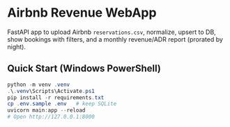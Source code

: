 # Airbnb Revenue WebApp

FastAPI app to upload Airbnb `reservations.csv`, normalize, upsert to DB,
show bookings with filters, and a monthly revenue/ADR report (prorated by night).

## Quick Start (Windows PowerShell)

```powershell
python -m venv .venv
.\.venv\Scripts\Activate.ps1
pip install -r requirements.txt
cp .env.sample .env   # keep SQLite
uvicorn main:app --reload
# Open http://127.0.0.1:8000
